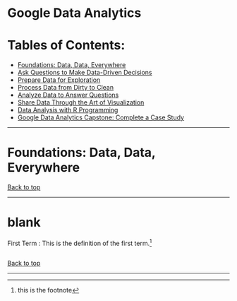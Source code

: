 # <a name="top">Google Data Analytics</a>

# Tables of Contents:
* [Foundations: Data, Data, Everywhere](#foundations)
* [Ask Questions to Make Data-Driven Decisions](#decisions)
* [Prepare Data for Exploration](#exploration)
* [Process Data from Dirty to Clean](#clean)
* [Analyze Data to Answer Questions](#analyze)
* [Share Data Through the Art of Visualization](#visual)
* [Data Analysis with R Programming](#r)
* [Google Data Analytics Capstone: Complete a Case Study](#capstone)
______________________________________________

# <a name="foundations">Foundations: Data, Data, Everywhere</a>

[Back to top](#top)
______________________________________________

# <a name="blank">blank</a>
First Term
: This is the definition of the first term.[^footnote]

[^footnote]: this is the footnote

```python

```
[Back to top](#top)
______________________________________________

